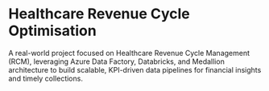 # Healthcare Revenue Cycle Optimisation
A real-world project focused on Healthcare Revenue Cycle Management (RCM), leveraging Azure Data Factory, Databricks, and Medallion architecture to build scalable, KPI-driven data pipelines for financial insights and timely collections.
